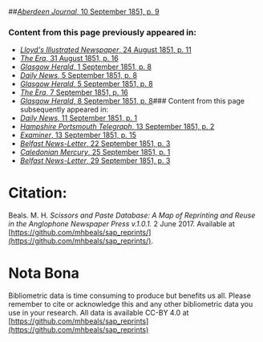 ##[*Aberdeen Journal*, 10 September 1851, p. 9](https://mhbeals.github.io/sap_html/Aberdeen-Journal/Aberdeen-Journal-10-September-1851-p-9)

### Content from this page previously appeared in:
+ [*Lloyd's Illustrated Newspaper*, 24 August 1851, p. 11](https://mhbeals.github.io/sap_html/Lloyd's-Illustrated-Newspaper/Lloyd's-Illustrated-Newspaper-24-August-1851-p-11)
+ [*The Era*, 31 August 1851, p. 16](https://mhbeals.github.io/sap_html/The-Era/The-Era-31-August-1851-p-16)
+ [*Glasgow Herald*, 1 September 1851, p. 8](https://mhbeals.github.io/sap_html/Glasgow-Herald/Glasgow-Herald-1-September-1851-p-8)
+ [*Daily News*, 5 September 1851, p. 8](https://mhbeals.github.io/sap_html/Daily-News/Daily-News-5-September-1851-p-8)
+ [*Glasgow Herald*, 5 September 1851, p. 8](https://mhbeals.github.io/sap_html/Glasgow-Herald/Glasgow-Herald-5-September-1851-p-8)
+ [*The Era*, 7 September 1851, p. 16](https://mhbeals.github.io/sap_html/The-Era/The-Era-7-September-1851-p-16)
+ [*Glasgow Herald*, 8 September 1851, p. 8](https://mhbeals.github.io/sap_html/Glasgow-Herald/Glasgow-Herald-8-September-1851-p-8)### Content from this page subsequently appeared in:
+ [*Daily News*, 11 September 1851, p. 1](https://mhbeals.github.io/sap_html/Daily-News/Daily-News-11-September-1851-p-1)
+ [*Hampshire Portsmouth Telegraph*, 13 September 1851, p. 2](https://mhbeals.github.io/sap_html/Hampshire-Portsmouth-Telegraph/Hampshire-Portsmouth-Telegraph-13-September-1851-p-2)
+ [*Examiner*, 13 September 1851, p. 15](https://mhbeals.github.io/sap_html/Examiner/Examiner-13-September-1851-p-15)
+ [*Belfast News-Letter*, 22 September 1851, p. 3](https://mhbeals.github.io/sap_html/Belfast-News-Letter/Belfast-News-Letter-22-September-1851-p-3)
+ [*Caledonian Mercury*, 25 September 1851, p. 1](https://mhbeals.github.io/sap_html/Caledonian-Mercury/Caledonian-Mercury-25-September-1851-p-1)
+ [*Belfast News-Letter*, 29 September 1851, p. 3](https://mhbeals.github.io/sap_html/Belfast-News-Letter/Belfast-News-Letter-29-September-1851-p-3)
                    
# Citation: 

Beals. M. H. *Scissors and Paste Database: A Map of Reprinting and Reuse in the Anglophone Newspaper Press v.1.0.1.* 2 June 2017. Available at [https://github.com/mhbeals/sap_reprints/](https://github.com/mhbeals/sap_reprints/). 
                    
# Nota Bona

Bibliometric data is time consuming to produce but benefits us all. Please remember to cite or acknowledge this and any other bibliometric data you use in your research. All data is available CC-BY 4.0 at [https://github.com/mhbeals/sap_reprints](https://github.com/mhbeals/sap_reprints)